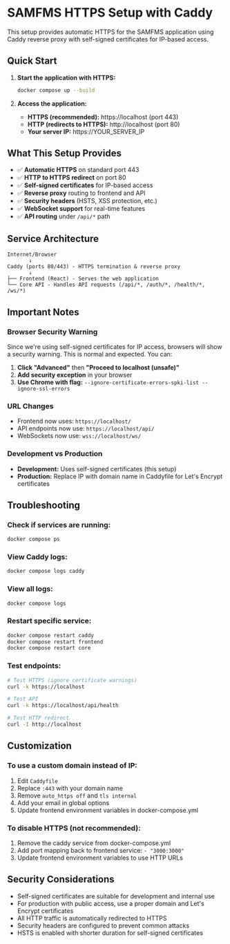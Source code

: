 # SAMFMS HTTPS Setup with Caddy

This setup provides automatic HTTPS for the SAMFMS application using Caddy reverse proxy with self-signed certificates for IP-based access.

## Quick Start

1. **Start the application with HTTPS:**
   ```bash
   docker compose up --build
   ```

2. **Access the application:**
   - **HTTPS (recommended):** https://localhost (port 443)
   - **HTTP (redirects to HTTPS):** http://localhost (port 80)
   - **Your server IP:** https://YOUR_SERVER_IP

## What This Setup Provides

- ✅ **Automatic HTTPS** on standard port 443
- ✅ **HTTP to HTTPS redirect** on port 80
- ✅ **Self-signed certificates** for IP-based access
- ✅ **Reverse proxy** routing to frontend and API
- ✅ **Security headers** (HSTS, XSS protection, etc.)
- ✅ **WebSocket support** for real-time features
- ✅ **API routing** under `/api/*` path

## Service Architecture

```
Internet/Browser
       ↓
Caddy (ports 80/443) - HTTPS termination & reverse proxy
       ↓
├── Frontend (React) - Serves the web application
└── Core API - Handles API requests (/api/*, /auth/*, /health/*, /ws/*)
```

## Important Notes

### Browser Security Warning
Since we're using self-signed certificates for IP access, browsers will show a security warning. This is normal and expected. You can:

1. **Click "Advanced"** then **"Proceed to localhost (unsafe)"**
2. **Add security exception** in your browser
3. **Use Chrome with flag:** `--ignore-certificate-errors-spki-list --ignore-ssl-errors`

### URL Changes
- Frontend now uses: `https://localhost/`
- API endpoints now use: `https://localhost/api/`
- WebSockets now use: `wss://localhost/ws/`

### Development vs Production
- **Development:** Uses self-signed certificates (this setup)
- **Production:** Replace IP with domain name in Caddyfile for Let's Encrypt certificates

## Troubleshooting

### Check if services are running:
```bash
docker compose ps
```

### View Caddy logs:
```bash
docker compose logs caddy
```

### View all logs:
```bash
docker compose logs
```

### Restart specific service:
```bash
docker compose restart caddy
docker compose restart frontend
docker compose restart core
```

### Test endpoints:
```bash
# Test HTTPS (ignore certificate warnings)
curl -k https://localhost

# Test API
curl -k https://localhost/api/health

# Test HTTP redirect
curl -I http://localhost
```

## Customization

### To use a custom domain instead of IP:
1. Edit `Caddyfile`
2. Replace `:443` with your domain name
3. Remove `auto_https off` and `tls internal`
4. Add your email in global options
5. Update frontend environment variables in docker-compose.yml

### To disable HTTPS (not recommended):
1. Remove the caddy service from docker-compose.yml
2. Add port mapping back to frontend service: `- "3000:3000"`
3. Update frontend environment variables to use HTTP URLs

## Security Considerations

- Self-signed certificates are suitable for development and internal use
- For production with public access, use a proper domain and Let's Encrypt certificates
- All HTTP traffic is automatically redirected to HTTPS
- Security headers are configured to prevent common attacks
- HSTS is enabled with shorter duration for self-signed certificates
